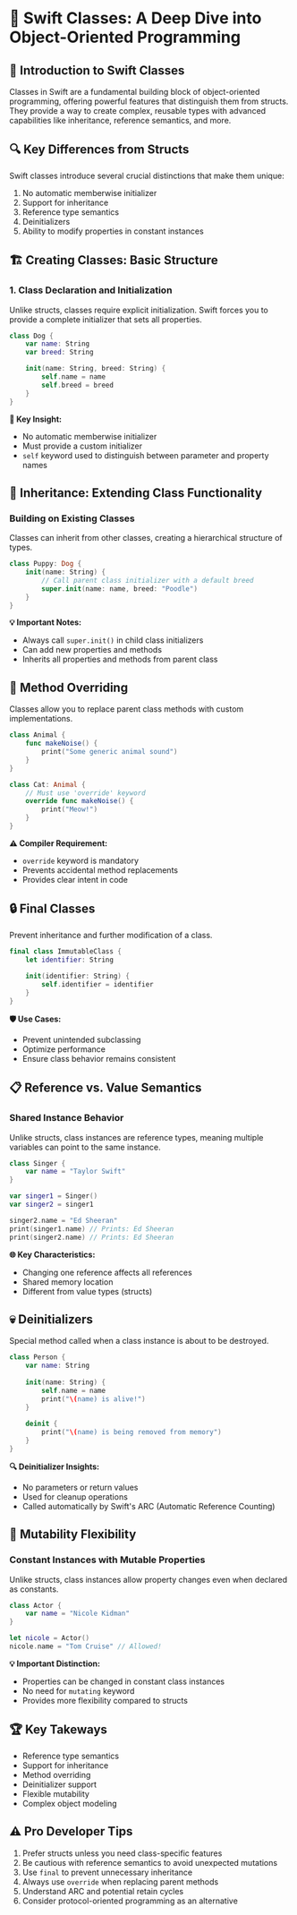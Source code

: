 # 🚀 Swift Classes: A Deep Dive into Object-Oriented Programming

## 📝 Introduction to Swift Classes
Classes in Swift are a fundamental building block of object-oriented programming, offering powerful features that distinguish them from structs. They provide a way to create complex, reusable types with advanced capabilities like inheritance, reference semantics, and more.

## 🔍 Key Differences from Structs
Swift classes introduce several crucial distinctions that make them unique:
1. No automatic memberwise initializer
2. Support for inheritance
3. Reference type semantics
4. Deinitializers
5. Ability to modify properties in constant instances

## 🏗️ Creating Classes: Basic Structure

### 1. Class Declaration and Initialization
Unlike structs, classes require explicit initialization. Swift forces you to provide a complete initializer that sets all properties.

```swift
class Dog {
    var name: String
    var breed: String

    init(name: String, breed: String) {
        self.name = name
        self.breed = breed
    }
}
```

**🔑 Key Insight:** 
- No automatic memberwise initializer
- Must provide a custom initializer
- `self` keyword used to distinguish between parameter and property names

## 🌳 Inheritance: Extending Class Functionality

### Building on Existing Classes
Classes can inherit from other classes, creating a hierarchical structure of types.

```swift
class Puppy: Dog {
    init(name: String) {
        // Call parent class initializer with a default breed
        super.init(name: name, breed: "Poodle")
    }
}
```

**💡 Important Notes:**
- Always call `super.init()` in child class initializers
- Can add new properties and methods
- Inherits all properties and methods from parent class

## 🔄 Method Overriding
Classes allow you to replace parent class methods with custom implementations.

```swift
class Animal {
    func makeNoise() {
        print("Some generic animal sound")
    }
}

class Cat: Animal {
    // Must use 'override' keyword
    override func makeNoise() {
        print("Meow!")
    }
}
```

**⚠️ Compiler Requirement:** 
- `override` keyword is mandatory
- Prevents accidental method replacements
- Provides clear intent in code

## 🔒 Final Classes
Prevent inheritance and further modification of a class.

```swift
final class ImmutableClass {
    let identifier: String
    
    init(identifier: String) {
        self.identifier = identifier
    }
}
```

**🛡️ Use Cases:**
- Prevent unintended subclassing
- Optimize performance
- Ensure class behavior remains consistent

## 📋 Reference vs. Value Semantics

### Shared Instance Behavior
Unlike structs, class instances are reference types, meaning multiple variables can point to the same instance.

```swift
class Singer {
    var name = "Taylor Swift"
}

var singer1 = Singer()
var singer2 = singer1

singer2.name = "Ed Sheeran"
print(singer1.name) // Prints: Ed Sheeran
print(singer2.name) // Prints: Ed Sheeran
```

**🌐 Key Characteristics:**
- Changing one reference affects all references
- Shared memory location
- Different from value types (structs)

## 💀 Deinitializers
Special method called when a class instance is about to be destroyed.

```swift
class Person {
    var name: String
    
    init(name: String) {
        self.name = name
        print("\(name) is alive!")
    }
    
    deinit {
        print("\(name) is being removed from memory")
    }
}
```

**🔍 Deinitializer Insights:**
- No parameters or return values
- Used for cleanup operations
- Called automatically by Swift's ARC (Automatic Reference Counting)

## 🔧 Mutability Flexibility

### Constant Instances with Mutable Properties
Unlike structs, class instances allow property changes even when declared as constants.

```swift
class Actor {
    var name = "Nicole Kidman"
}

let nicole = Actor()
nicole.name = "Tom Cruise" // Allowed!
```

**💡 Important Distinction:**
- Properties can be changed in constant class instances
- No need for `mutating` keyword
- Provides more flexibility compared to structs

## 🏆 Key Takeways
- Reference type semantics
- Support for inheritance
- Method overriding
- Deinitializer support
- Flexible mutability
- Complex object modeling

## ⚠️ Pro Developer Tips
1. Prefer structs unless you need class-specific features
2. Be cautious with reference semantics to avoid unexpected mutations
3. Use `final` to prevent unnecessary inheritance
4. Always use `override` when replacing parent methods
5. Understand ARC and potential retain cycles
6. Consider protocol-oriented programming as an alternative
